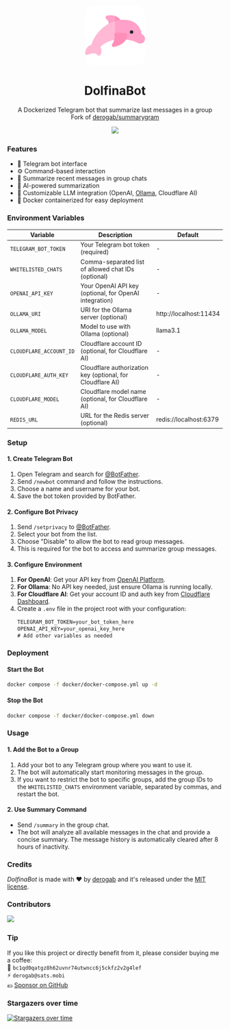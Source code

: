 <p align="center">
  <img src="./.github/assets/logo.png" width="140px" style="border-radius: 15%;">
</p>
<h1 align="center">DolfinaBot</h1>
<p align="center">A Dockerized Telegram bot that summarize last messages in a group<br>Fork of <a href="https://github.com/derogab/summarygram">derogab/summarygram</a></p>
<p align="center">
  <a href="https://github.com/Waveful/DolfinaBot/actions/workflows/docker-publish.yml">
    <img src="https://github.com/Waveful/DolfinaBot/actions/workflows/docker-publish.yml/badge.svg">
  </a>
</p>

### Features

- 🤖 Telegram bot interface
- ⚙️ Command-based interaction
- 📝 Summarize recent messages in group chats
- 🧠 AI-powered summarization
- 🔌 Customizable LLM integration (OpenAI, [Ollama](https://github.com/ollama/ollama), Cloudflare AI)
- 🐳 Docker containerized for easy deployment

### Environment Variables

| Variable | Description | Default |
|----------|-------------|---------|
| `TELEGRAM_BOT_TOKEN` | Your Telegram bot token (required) | - |
| `WHITELISTED_CHATS` | Comma-separated list of allowed chat IDs (optional) | - |
| `OPENAI_API_KEY` | Your OpenAI API key (optional, for OpenAI integration) | - |
| `OLLAMA_URI` | URI for the Ollama server (optional) | http://localhost:11434 |
| `OLLAMA_MODEL` | Model to use with Ollama (optional) | llama3.1 |
| `CLOUDFLARE_ACCOUNT_ID` | Cloudflare account ID (optional, for Cloudflare AI) | - |
| `CLOUDFLARE_AUTH_KEY` | Cloudflare authorization key (optional, for Cloudflare AI) | - |
| `CLOUDFLARE_MODEL` | Cloudflare model name (optional, for Cloudflare AI) | - |
| `REDIS_URL` | URL for the Redis server (optional) | redis://localhost:6379 |

### Setup

#### 1. Create Telegram Bot
1. Open Telegram and search for [@BotFather](https://t.me/botfather).
2. Send `/newbot` command and follow the instructions.
3. Choose a name and username for your bot.
4. Save the bot token provided by BotFather.

#### 2. Configure Bot Privacy
1. Send `/setprivacy` to [@BotFather](https://t.me/botfather).
2. Select your bot from the list.
3. Choose "Disable" to allow the bot to read group messages.
4. This is required for the bot to access and summarize group messages.

#### 3. Configure Environment
1. **For OpenAI**: Get your API key from [OpenAI Platform](https://platform.openai.com/api-keys).
2. **For Ollama**: No API key needed, just ensure Ollama is running locally.
3. **For Cloudflare AI**: Get your account ID and auth key from [Cloudflare Dashboard](https://dash.cloudflare.com/profile/api-tokens).
4. Create a `.env` file in the project root with your configuration:
   ```env
   TELEGRAM_BOT_TOKEN=your_bot_token_here
   OPENAI_API_KEY=your_openai_key_here
   # Add other variables as needed
   ```

### Deployment

#### Start the Bot
```bash
docker compose -f docker/docker-compose.yml up -d
```

#### Stop the Bot
```bash
docker compose -f docker/docker-compose.yml down
```

### Usage

#### 1. Add the Bot to a Group
1. Add your bot to any Telegram group where you want to use it.
2. The bot will automatically start monitoring messages in the group.
3. If you want to restrict the bot to specific groups, add the group IDs to the `WHITELISTED_CHATS` environment variable, separated by commas, and restart the bot.

#### 2. Use Summary Command
- Send `/summary` in the group chat.
- The bot will analyze all available messages in the chat and provide a concise summary. The message history is automatically cleared after 8 hours of inactivity.

### Credits
_DolfinaBot_ is made with ♥ by [derogab](https://github.com/derogab) and it's released under the [MIT license](./LICENSE).

### Contributors

<a href="https://github.com/Waveful/DolfinaBot/graphs/contributors">
  <img src="https://contrib.rocks/image?repo=derogab/summarygram" />
</a>

### Tip
If you like this project or directly benefit from it, please consider buying me a coffee:  
🔗 `bc1qd0qatgz8h62uvnr74utwncc6j5ckfz2v2g4lef`  
⚡️ `derogab@sats.mobi`  
💶 [Sponsor on GitHub](https://github.com/sponsors/derogab)

### Stargazers over time
[![Stargazers over time](https://starchart.cc/derogab/summarygram.svg?variant=adaptive)](https://starchart.cc/derogab/summarygram)
